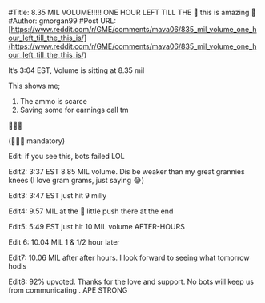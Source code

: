 #Title: 8.35 MIL VOLUME!!!!! ONE HOUR LEFT TILL THE 🔔 this is amazing 🚀
#Author: gmorgan99
#Post URL: [https://www.reddit.com/r/GME/comments/mava06/835_mil_volume_one_hour_left_till_the_this_is/](https://www.reddit.com/r/GME/comments/mava06/835_mil_volume_one_hour_left_till_the_this_is/)


It’s 3:04 EST, Volume is sitting at 8.35 mil 

This shows me; 
1. The ammo is scarce
2. Saving some for earnings call tm

🦍🦍🦍

(🚀🚀🚀 mandatory)

Edit: if you see this, bots failed LOL

Edit2: 3:37 EST 8.85 MIL volume. Dis be weaker than my great grannies knees (I love gram grams, just saying 😂)

Edit3: 3:47 EST just hit 9 milly

Edit4: 9.57 MIL at the 🔔 little push there at the end

Edit5: 5:49 EST just hit 10 MIL volume AFTER-HOURS

Edit 6: 10.04 MIL 1 & 1/2 hour later

Edit7: 10.06 MIL after after hours. I look forward to seeing what tomorrow hodls

Edit8: 92% upvoted. Thanks for the love and support. No bots will keep us from communicating . APE STRONG